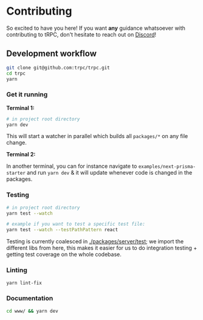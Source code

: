 # Contributing

So excited to have you here! If you want **any** guidance whatsoever with contributing to tRPC, don't hesitate to reach out on [Discord](https://trpc.io/discord)!


## Development workflow

```bash
git clone git@github.com:trpc/trpc.git
cd trpc
yarn
```

### Get it running

**Terminal 1:**

```bash
# in project root directory
yarn dev
```

This will start a watcher in parallel which builds all `packages/*` on any file change.

**Terminal 2:**

In another terminal, you can for instance navigate to `examples/next-prisma-starter` and run `yarn dev` & it will update whenever code is changed in the packages.

### Testing

```bash
# in project root directory
yarn test --watch

# example if you want to test a specific test file:
yarn test --watch --testPathPattern react
```

Testing is currently coalesced in [./packages/server/test](./packages/server/test); we import the different libs from here, this makes it easier for us to do integration testing + getting test coverage on the whole codebase.

### Linting

```bash
yarn lint-fix
```

### Documentation

```bash
cd www/ && yarn dev
```
